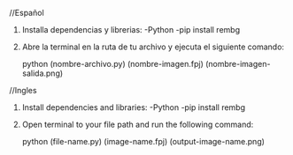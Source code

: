//Español
1. Installa dependencias y librerias:
    -Python
    -pip install rembg

2. Abre la terminal en la ruta de tu archivo y ejecuta el siguiente comando:
    
    python (nombre-archivo.py) (nombre-imagen.fpj) (nombre-imagen-salida.png)

//Ingles
1. Install dependencies and libraries:
    -Python
    -pip install rembg

2. Open terminal to your file path and run the following command:
    
    python (file-name.py) (image-name.fpj) (output-image-name.png)